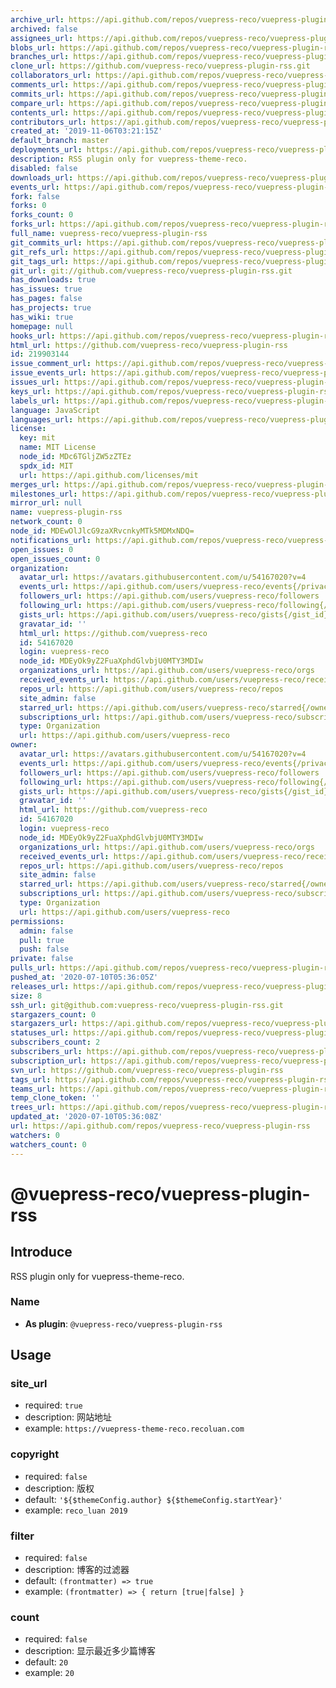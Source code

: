```yaml
---
archive_url: https://api.github.com/repos/vuepress-reco/vuepress-plugin-rss/{archive_format}{/ref}
archived: false
assignees_url: https://api.github.com/repos/vuepress-reco/vuepress-plugin-rss/assignees{/user}
blobs_url: https://api.github.com/repos/vuepress-reco/vuepress-plugin-rss/git/blobs{/sha}
branches_url: https://api.github.com/repos/vuepress-reco/vuepress-plugin-rss/branches{/branch}
clone_url: https://github.com/vuepress-reco/vuepress-plugin-rss.git
collaborators_url: https://api.github.com/repos/vuepress-reco/vuepress-plugin-rss/collaborators{/collaborator}
comments_url: https://api.github.com/repos/vuepress-reco/vuepress-plugin-rss/comments{/number}
commits_url: https://api.github.com/repos/vuepress-reco/vuepress-plugin-rss/commits{/sha}
compare_url: https://api.github.com/repos/vuepress-reco/vuepress-plugin-rss/compare/{base}...{head}
contents_url: https://api.github.com/repos/vuepress-reco/vuepress-plugin-rss/contents/{+path}
contributors_url: https://api.github.com/repos/vuepress-reco/vuepress-plugin-rss/contributors
created_at: '2019-11-06T03:21:15Z'
default_branch: master
deployments_url: https://api.github.com/repos/vuepress-reco/vuepress-plugin-rss/deployments
description: RSS plugin only for vuepress-theme-reco.
disabled: false
downloads_url: https://api.github.com/repos/vuepress-reco/vuepress-plugin-rss/downloads
events_url: https://api.github.com/repos/vuepress-reco/vuepress-plugin-rss/events
fork: false
forks: 0
forks_count: 0
forks_url: https://api.github.com/repos/vuepress-reco/vuepress-plugin-rss/forks
full_name: vuepress-reco/vuepress-plugin-rss
git_commits_url: https://api.github.com/repos/vuepress-reco/vuepress-plugin-rss/git/commits{/sha}
git_refs_url: https://api.github.com/repos/vuepress-reco/vuepress-plugin-rss/git/refs{/sha}
git_tags_url: https://api.github.com/repos/vuepress-reco/vuepress-plugin-rss/git/tags{/sha}
git_url: git://github.com/vuepress-reco/vuepress-plugin-rss.git
has_downloads: true
has_issues: true
has_pages: false
has_projects: true
has_wiki: true
homepage: null
hooks_url: https://api.github.com/repos/vuepress-reco/vuepress-plugin-rss/hooks
html_url: https://github.com/vuepress-reco/vuepress-plugin-rss
id: 219903144
issue_comment_url: https://api.github.com/repos/vuepress-reco/vuepress-plugin-rss/issues/comments{/number}
issue_events_url: https://api.github.com/repos/vuepress-reco/vuepress-plugin-rss/issues/events{/number}
issues_url: https://api.github.com/repos/vuepress-reco/vuepress-plugin-rss/issues{/number}
keys_url: https://api.github.com/repos/vuepress-reco/vuepress-plugin-rss/keys{/key_id}
labels_url: https://api.github.com/repos/vuepress-reco/vuepress-plugin-rss/labels{/name}
language: JavaScript
languages_url: https://api.github.com/repos/vuepress-reco/vuepress-plugin-rss/languages
license:
  key: mit
  name: MIT License
  node_id: MDc6TGljZW5zZTEz
  spdx_id: MIT
  url: https://api.github.com/licenses/mit
merges_url: https://api.github.com/repos/vuepress-reco/vuepress-plugin-rss/merges
milestones_url: https://api.github.com/repos/vuepress-reco/vuepress-plugin-rss/milestones{/number}
mirror_url: null
name: vuepress-plugin-rss
network_count: 0
node_id: MDEwOlJlcG9zaXRvcnkyMTk5MDMxNDQ=
notifications_url: https://api.github.com/repos/vuepress-reco/vuepress-plugin-rss/notifications{?since,all,participating}
open_issues: 0
open_issues_count: 0
organization:
  avatar_url: https://avatars.githubusercontent.com/u/54167020?v=4
  events_url: https://api.github.com/users/vuepress-reco/events{/privacy}
  followers_url: https://api.github.com/users/vuepress-reco/followers
  following_url: https://api.github.com/users/vuepress-reco/following{/other_user}
  gists_url: https://api.github.com/users/vuepress-reco/gists{/gist_id}
  gravatar_id: ''
  html_url: https://github.com/vuepress-reco
  id: 54167020
  login: vuepress-reco
  node_id: MDEyOk9yZ2FuaXphdGlvbjU0MTY3MDIw
  organizations_url: https://api.github.com/users/vuepress-reco/orgs
  received_events_url: https://api.github.com/users/vuepress-reco/received_events
  repos_url: https://api.github.com/users/vuepress-reco/repos
  site_admin: false
  starred_url: https://api.github.com/users/vuepress-reco/starred{/owner}{/repo}
  subscriptions_url: https://api.github.com/users/vuepress-reco/subscriptions
  type: Organization
  url: https://api.github.com/users/vuepress-reco
owner:
  avatar_url: https://avatars.githubusercontent.com/u/54167020?v=4
  events_url: https://api.github.com/users/vuepress-reco/events{/privacy}
  followers_url: https://api.github.com/users/vuepress-reco/followers
  following_url: https://api.github.com/users/vuepress-reco/following{/other_user}
  gists_url: https://api.github.com/users/vuepress-reco/gists{/gist_id}
  gravatar_id: ''
  html_url: https://github.com/vuepress-reco
  id: 54167020
  login: vuepress-reco
  node_id: MDEyOk9yZ2FuaXphdGlvbjU0MTY3MDIw
  organizations_url: https://api.github.com/users/vuepress-reco/orgs
  received_events_url: https://api.github.com/users/vuepress-reco/received_events
  repos_url: https://api.github.com/users/vuepress-reco/repos
  site_admin: false
  starred_url: https://api.github.com/users/vuepress-reco/starred{/owner}{/repo}
  subscriptions_url: https://api.github.com/users/vuepress-reco/subscriptions
  type: Organization
  url: https://api.github.com/users/vuepress-reco
permissions:
  admin: false
  pull: true
  push: false
private: false
pulls_url: https://api.github.com/repos/vuepress-reco/vuepress-plugin-rss/pulls{/number}
pushed_at: '2020-07-10T05:36:05Z'
releases_url: https://api.github.com/repos/vuepress-reco/vuepress-plugin-rss/releases{/id}
size: 8
ssh_url: git@github.com:vuepress-reco/vuepress-plugin-rss.git
stargazers_count: 0
stargazers_url: https://api.github.com/repos/vuepress-reco/vuepress-plugin-rss/stargazers
statuses_url: https://api.github.com/repos/vuepress-reco/vuepress-plugin-rss/statuses/{sha}
subscribers_count: 2
subscribers_url: https://api.github.com/repos/vuepress-reco/vuepress-plugin-rss/subscribers
subscription_url: https://api.github.com/repos/vuepress-reco/vuepress-plugin-rss/subscription
svn_url: https://github.com/vuepress-reco/vuepress-plugin-rss
tags_url: https://api.github.com/repos/vuepress-reco/vuepress-plugin-rss/tags
teams_url: https://api.github.com/repos/vuepress-reco/vuepress-plugin-rss/teams
temp_clone_token: ''
trees_url: https://api.github.com/repos/vuepress-reco/vuepress-plugin-rss/git/trees{/sha}
updated_at: '2020-07-10T05:36:08Z'
url: https://api.github.com/repos/vuepress-reco/vuepress-plugin-rss
watchers: 0
watchers_count: 0
---
```


# @vuepress-reco/vuepress-plugin-rss

## Introduce

RSS plugin only for vuepress-theme-reco.

### Name

- **As plugin**: `@vuepress-reco/vuepress-plugin-rss`

## Usage

### site_url

- required: `true`
- description: 网站地址
- example: `https://vuepress-theme-reco.recoluan.com`

### copyright

- required: `false`
- description: 版权
- default: `'${$themeConfig.author} ${$themeConfig.startYear}'`
- example: `reco_luan 2019`

### filter

- required: `false`
- description: 博客的过滤器
- default: `(frontmatter) => true`
- example: `(frontmatter) => { return [true|false] }`

### count

- required: `false`
- description: 显示最近多少篇博客
- default: `20`
- example: `20`